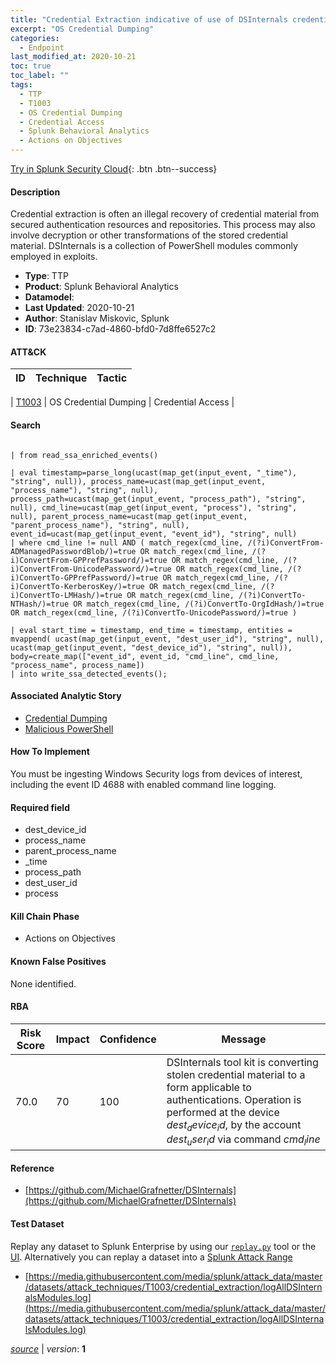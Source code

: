 ```yaml
---
title: "Credential Extraction indicative of use of DSInternals credential conversion modules"
excerpt: "OS Credential Dumping"
categories:
  - Endpoint
last_modified_at: 2020-10-21
toc: true
toc_label: ""
tags:
  - TTP
  - T1003
  - OS Credential Dumping
  - Credential Access
  - Splunk Behavioral Analytics
  - Actions on Objectives
---
```




[Try in Splunk Security Cloud](https://www.splunk.com/en_us/cyber-security.html){: .btn .btn--success}

#### Description

Credential extraction is often an illegal recovery of credential material from secured authentication resources and repositories. This process may also involve decryption or other transformations of the stored credential material. DSInternals is a collection of PowerShell modules commonly employed in exploits.

- **Type**: TTP
- **Product**: Splunk Behavioral Analytics
- **Datamodel**: 
- **Last Updated**: 2020-10-21
- **Author**: Stanislav Miskovic, Splunk
- **ID**: 73e23834-c7ad-4860-bfd0-7d8ffe6527c2


#### ATT&CK

| ID          | Technique   | Tactic         |
| ----------- | ----------- |--------------- |

| [T1003](https://attack.mitre.org/techniques/T1003/) | OS Credential Dumping | Credential Access |





#### Search

```

| from read_ssa_enriched_events()

| eval timestamp=parse_long(ucast(map_get(input_event, "_time"), "string", null)), process_name=ucast(map_get(input_event, "process_name"), "string", null), process_path=ucast(map_get(input_event, "process_path"), "string", null), cmd_line=ucast(map_get(input_event, "process"), "string", null), parent_process_name=ucast(map_get(input_event, "parent_process_name"), "string", null), event_id=ucast(map_get(input_event, "event_id"), "string", null) 
| where cmd_line != null AND ( match_regex(cmd_line, /(?i)ConvertFrom-ADManagedPasswordBlob/)=true OR match_regex(cmd_line, /(?i)ConvertFrom-GPPrefPassword/)=true OR match_regex(cmd_line, /(?i)ConvertFrom-UnicodePassword/)=true OR match_regex(cmd_line, /(?i)ConvertTo-GPPrefPassword/)=true OR match_regex(cmd_line, /(?i)ConvertTo-KerberosKey/)=true OR match_regex(cmd_line, /(?i)ConvertTo-LMHash/)=true OR match_regex(cmd_line, /(?i)ConvertTo-NTHash/)=true OR match_regex(cmd_line, /(?i)ConvertTo-OrgIdHash/)=true OR match_regex(cmd_line, /(?i)ConvertTo-UnicodePassword/)=true )

| eval start_time = timestamp, end_time = timestamp, entities = mvappend( ucast(map_get(input_event, "dest_user_id"), "string", null), ucast(map_get(input_event, "dest_device_id"), "string", null)), body=create_map(["event_id", event_id, "cmd_line", cmd_line, "process_name", process_name]) 
| into write_ssa_detected_events();
```

#### Associated Analytic Story
* [Credential Dumping](/stories/credential_dumping)
* [Malicious PowerShell](/stories/malicious_powershell)


#### How To Implement
You must be ingesting Windows Security logs from devices of interest, including the event ID 4688 with enabled command line logging.

#### Required field
* dest_device_id
* process_name
* parent_process_name
* _time
* process_path
* dest_user_id
* process


#### Kill Chain Phase
* Actions on Objectives


#### Known False Positives
None identified.


#### RBA

| Risk Score  | Impact      | Confidence   | Message      |
| ----------- | ----------- |--------------|--------------|
| 70.0 | 70 | 100 | DSInternals tool kit is converting stolen credential material to a form applicable to authentications. Operation is performed at the device $dest_device_id$, by the account $dest_user_id$ via command $cmd_line$ |




#### Reference

* [https://github.com/MichaelGrafnetter/DSInternals](https://github.com/MichaelGrafnetter/DSInternals)



#### Test Dataset
Replay any dataset to Splunk Enterprise by using our [`replay.py`](https://github.com/splunk/attack_data#using-replaypy) tool or the [UI](https://github.com/splunk/attack_data#using-ui).
Alternatively you can replay a dataset into a [Splunk Attack Range](https://github.com/splunk/attack_range#replay-dumps-into-attack-range-splunk-server)

* [https://media.githubusercontent.com/media/splunk/attack_data/master/datasets/attack_techniques/T1003/credential_extraction/logAllDSInternalsModules.log](https://media.githubusercontent.com/media/splunk/attack_data/master/datasets/attack_techniques/T1003/credential_extraction/logAllDSInternalsModules.log)



[*source*](https://github.com/splunk/security_content/tree/develop/detections/endpoint/credential_extraction_indicative_of_use_of_dsinternals_credential_conversion_modules.yml) \| *version*: **1**